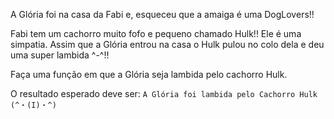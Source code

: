 
A Glória foi na casa da Fabi e, esqueceu que a amaiga é uma DogLovers!!

Fabi tem um cachorro muito fofo e pequeno chamado Hulk!! Ele é uma simpatia. Assim que a Glória entrou na casa o Hulk pulou no colo dela e deu uma super lambida ^-^!!

Faça uma função em que a Glória seja lambida pelo cachorro Hulk. 

O resultado esperado deve ser: `A Glória foi lambida pelo Cachorro Hulk (^・(I)・^)`